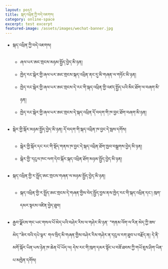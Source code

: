 ```yaml
---
layout: post
title: སྐད་འཕྲིན་ཀྱི་བདེ་འཇགས།
category: online-space
excerpt: test excerpt
featured-image: /assets/images/wechat-banner.jpg 
---
```


- སྐད་འཕྲིན་ཀྱི་བདེ་འཇགས།
  - ཞལ་པར་ཨང་གྲངས་མཉམ་སྤྱོད་བྱེད་མི་ཉན།
  - ཁྱེད་རང་སྒེར་གྱི་ཞལ་པར་ཨང་གྲངས་སྐད་འཕྲིན་ནང་དུ་མི་གཞན་ལ་གཏོང་མི་ཉན།
  - ཁྱེད་རང་སྒེར་གྱི་ཞལ་པར་ཨང་གྲངས་དེ་རང་གི་སྐད་འཕྲིན་གྱི་འཛད་སྤྱོད་པའི་མིང་ཐོག་ལ་བཞག་མི་ཉན།
  - ཁྱེད་རང་སྒེར་གྱི་ཞལ་པར་ཨང་གྲངས་དེ་སྐད་འཕྲིན་དོ་བདག་གི་ཁ་བྱང་ཐོག་བཞག་མི་ཉན།
  
- སྒེར་གྱི་སྐོར་མཉམ་སྤྱོད་བྱེད་མི་ཉན། དོ་བདག་གི་སྐད་འཕྲིན་ཁ་བྱང་དེ་སྦས་དགོས།
  - སྒེར་གྱི་སྐོར་དང་རང་གི་སྡོད་གནས་ཁ་བྱང་དེ་སྐད་འཕྲིན་ཐོག་ཁྱབ་བསྒྲགས་བྱེད་མི་ཉན།
  - སྒེར་གྱི་་དངུལ་ཁང་ལག་དེབ་སྐོར་སྐད་འཕྲིན་ཐོག་མཉམ་སྤྱོད་བྱེད་མི་ཉན།

- སྐད་འཕྲིན་གྱི་ར་སྤྲོད་ཨང་གྲངས་གཞན་ལ་མཉམ་སྤྱོད་བྱེད་མི་ཉན།
  - སྐད་འཕྲིན་གྱི་ར་སྤྲོད་ཨང་གྲངས་དེ་གཞན་གྱིས་བེད་སྤྱོད་བྱས་ནས་ཁྱེད་རང་གི་སྐད་འཕྲིན་དང་། ཁུག་དམར་སྟངས་འཛིན་བྱེད་ཐུབ།

- རྒྱབ་ལྗོངས་གང་ཡང་གསལ་པོ་མེད་པའི་བཤེར་རིས་ལ་གཤེར་མི་ཉན་ “གནམ་འོག་ལ་རིན་མེད་ཀྱི་ཟས་མེད་”ཟེར་བའི་དཔེ་ལྟར་ གལ་སྲིད་མི་གཞན་གྱིས་བཤེར་རིས་གཤེར་ན་དངུལ་རག་ཐུབ་པ་བརྗོད་ན། དེ་ནི་མགོ་སྐོར་ཡིན་པས་ཉེན་ཁ་ཆེན་པོ་ཡོད་ལ། དེས་རང་གི་ཁུག་དམར་སྟོང་པ་བཟོ་ཐབས་ཀྱི་གཡོ་ཇུས་ཤིག་ཡིན་པ་མཁྱེན་དགོས།
